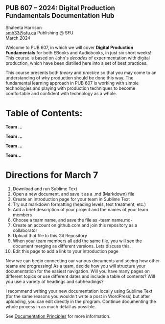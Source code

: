 ## PUB 607 – 2024: Digital Production Fundamentals Documentation Hub

Shaleeta Harrison  
smh33@sfu.ca
Publishing @ SFU  
March 2024

Welcome to PUB 607, in which we will cover **Digital Production Fundamentals** for both EBooks and Audiobooks, in just six short weeks! This course is based on John's *decades* of experimentation with digital production, which have been distilled here into a set of best practices. 

This course presents both *theory* and *practice* so that you may come to an understanding of *why* production should be done this way. The fundamental learning approach in PUB 607 is working with simple technologies and playing with production techniques to become comfortable and confident with technology as a whole.

# Table of Contents:

**Team ...**

**Team ...**

**Team ...**

**Team...**

# Directions for March 7 
1. Download and run Sublime Text
3. Open a new document, and save it as a .md (Markdown) file
6. Create an introduction page for your team in Sublime Text
7. Try out markdown formatting (heading levels, text treatment, etc.)
9. Add a brief description of your project and the names of your team members
10. Choose a team name, and save the file as -team name.md-
11. Create an account on github.com and join this repository as a collaborator
12. Upload that file to this Git Repository
13. When your team members all add the same file, you will see the document merging as different versions. Lets discuss this.
14. Edit this page to add a link to your introduction page
  
Now we can begin connecting our various documents and seeing how other teams are progressing! As a team, decide how you will structure your documentation for the easiest navigation. Will you have many pages on different topics or use different dates and include a table of contents? Will you use a variety of headings and subheadings? 

I recommend writing your new documentation locally using Sublime Text (for the same reasons you wouldn't write a post in WordPress) but after uploading, you can edit directly in the program. Continue documenting the whole process in as much detail as possible. 

See [Documentation Principles](documentation.md) for more information. 
